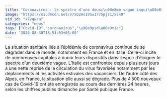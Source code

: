 ```yaml
---
title: "Coronavirus : le spectre d'une deuxi\u00e8me vague inqui\u00e8te l'Italie et la France"
image: "https://s1.dmcdn.net/v/SQ2Hs1VGuI775pjs1/x240"
vid_id: "x7vqwza"
categories: "news"
tags: ["Covid-19","coronavirus","\u00e9pid\u00e9mie"]
date: "2020-08-30T18:51:03+03:00"
---
```

La situation sanitaire liée à l’épidémie de coronavirus continue de se dégrader dans le monde, notamment en France et en Italie. Celle-ci incite de nombreuses capitales à durcir leurs dispositifs dans l’espoir d’éloigner le spectre d’un deuxième vague. L’Italie est confrontée depuis plusieurs jours à une nette reprise de la circulation du virus favorisée notamment par les déplacements et les activités estivales des vacanciers. De l’autre côté des Alpes, en France, la situation elle aussi se dégrade. Plus de 4 500 nouveaux cas de Covid-19 ont été enregistrés au cours des dernières 24 heures, selon les chiffres publiés dimanche par Santé publique France.   <br>
